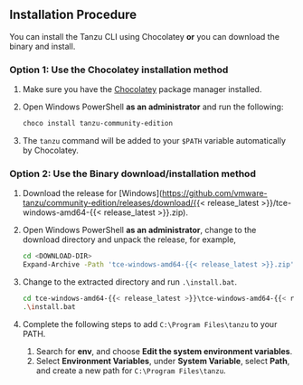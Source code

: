 ## Installation Procedure

You can install the Tanzu CLI using Chocolatey **or** you can download the binary and install.
### Option 1: Use the Chocolatey installation method

1. Make sure you have the [Chocolatey](https://chocolatey.org/install) package manager installed.

1. Open Windows PowerShell **as an administrator** and run the following:

    ```sh
    choco install tanzu-community-edition
    ```

1. The `tanzu` command will be added to your `$PATH` variable automatically by Chocolatey.

### Option 2: Use the Binary download/installation method

1. Download the release for [Windows](https://github.com/vmware-tanzu/community-edition/releases/download/{{< release_latest >}}/tce-windows-amd64-{{< release_latest >}}.zip).

1. Open Windows PowerShell **as an administrator**, change to the download directory and unpack the release, for example,

    ```sh
    cd <DOWNLOAD-DIR>
    Expand-Archive -Path 'tce-windows-amd64-{{< release_latest >}}.zip'
    ```

1. Change to the extracted directory and run `.\install.bat`.

    ```sh
    cd tce-windows-amd64-{{< release_latest >}}\tce-windows-amd64-{{< release_latest >}}
    .\install.bat
    ```

1. Complete the following steps to add `C:\Program Files\tanzu` to your PATH.
      1. Search for  **env**, and choose **Edit the system environment variables**.
      2. Select **Environment Variables**, under **System Variable**, select **Path**, and  create a new path for `C:\Program Files\tanzu`.

